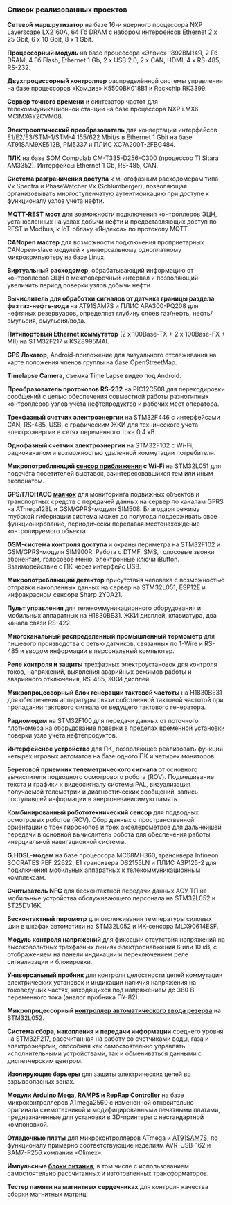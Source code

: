 ### Список реализованных проектов

**Сетевой маршрутизатор** на базе 16-и ядерного процессора NXP Layerscape LX2160A, 64 Гб DRAM с набором интерфейсов Ethernet 2 х 25 Gbit, 6 х 10 Gbit, 8 х 1 Gbit.

**Процессорный модуль** на базе процессора «Элвис» 1892ВМ14Я, 2 Гб DRAM, 4 Гб Flash, Ethernet 1 Gb, 2 х USB 2.0, 2 x CAN, HDMI, 4 x RS-485, RS-232.

**Двухпроцессорный контроллер** распределённой системы управления на базе процессоров «Комдив» К5500ВК018В1 и Rockchip RK3399.

**Сервер точного времени** и синтезатор частот для телекоммуникационной станции на базе процессора NXP i.MX6 MCIMX6Y2CVM08.

**Электрооптический преобразователь** для конвертации интерфейсов E1/E2/E3/STM-1/STM-4 155/622 Mbit/s в Ethernet 1 Gbit на базе AT91SAM9XE512B, PM5337 и ПЛИС XC7A200T-2FBG484.

**ПЛК** на базе SOM Compulab CM-T335-D256-C300 (процессор TI Sitara AM3352). Интерфейсы Ethernet 1 Gb, RS-485, CAN.

**Система разграничения доступа** к многофазным расходомерам типа Vx Spectra и PhaseWatcher Vx (Schlumberger), позволяющая организовывать многоступенчатую аутентификацию при доступе к функционалу узлов учета нефти.

**MQTT-REST мост** для возможности подключения контроллеров ЭЦН, установленных на узлах добычи нефти и предоставляющих доступ по REST и Modbus, к IoT-облаку «Яндекса» по протоколу MQTT.

**CANopen мастер** для возможности подключения проприетарных CANopen-slave модулей к универсальному одноплатному микрокомпьютеру на базе Linux.

**Виртуальный расходомер**, обрабатывающий информацию от контроллеров ЭЦН в межповерочный интервал и позволяющий увеличить период поверки узлов добычи нефти.

**Вычислитель для обработки сигналов от датчика границы раздела фаз газ-нефть-вода** на AT91SAM7S и ПЛИС APA300-PQ208 для нефтяных резервуаров, определяет глубину слоев газ/нефть, нефть/эмульсия, эмульсия/вода.

**Пятипортовый Ethernet коммутатор** (2 x 100Base-TX + 2 x 100Base-FX + MII) на STM32F217 и KSZ8995MAI.

**GPS Локатор**, Android-приложение для визуального отслеживания на карте положения членов группы на базе OpenStreetMap.

**Timelapse Camera**, съемка Time Lapse видео под Android.

**Преобразователь протоколов RS-232** на PIC12C508 для перекодировки сообщений с целью обеспечения совместной работы разнотипных контроллеров узлов учёта нефтепродуктов и рабочих мест оператора.

**Трехфазный счетчик электроэнергии** на STM32F446 с интерфейсами CAN, RS-485, USB, с графическим ЖКИ для технического учета электроэнергии в сетях переменного тока 0,4 кВ.

**Однофазный счетчик электроэнергии** на STM32F102 с Wi-Fi, радиоканалом и возможностью удаленной коммутации потребителя.

**Микропотребляющий [сенсор приближения](https://raw.githubusercontent.com/amaargiru/cv/refs/heads/master/pics/completed_projects/wi-fi-frame/wi-fi-frame-3d-pcb.png) с Wi-Fi** на STM32L051 для подсчёта посетителей выставок, заинтересовавшихся тем или иным экспонатом.

**GPS/ГЛОНАСС [маячок](https://raw.githubusercontent.com/amaargiru/cv/refs/heads/master/pics/completed_projects/gps-gsm-box/gps-gsm-box.jpg)** для мониторинга подвижных объектов и транспортных средств с передачей данных на сервер по каналам GPRS на ATmega128L и GSM/GPRS-модуля SIM508. Благодаря режиму глубокой гибернации система может до полугода поддерживать свое функционирование, периодически передавая местонахождение контролируемого объекта.

**GSM-система контроля доступа** и охраны периметра на STM32F102 и GSM/GPRS-модуля SIM900R. Работа с DTMF, SMS, голосовые звонки абонентам, голосовое меню, электронные ключи iButton. Взаимодействие с ПК через интерфейс USB.

**Микропотребляющий детектор** присутствия человека с возможностью отправки накопленных данных на сервер на STM32L051, ESP12E и инфракрасном сенсоре Sharp 2Y0A21.

**Пульт управления** для телекоммуникационного оборудования и мобильных аппаратных на Н1830ВЕ31. ЖКИ дисплей, клавиатура, два канала связи RS-422.

**Многоканальный распределенный промышленный термометр** для пищевого производства с сетью датчиков, связанных по 1-Wire и RS-485 и вводом информации в персональный компьютер.

**Реле контроля и защиты** трехфазных электроустановок для контроля токов, напряжений, выявления аварийных режимов работы и аварийного отключения, RS-485, ЖКИ дисплей.

**Микропроцессорный блок генерации тактовой частоты** на Н1830ВЕ31 для обеспечения аппаратуры связи собственной тактовой частотой при пропадании тактового сигнала от ведущего тактового генератора.

**Радиомодем** на STM32F100 для передачи данных от поточного плотномера на оборудование поверки в пределах временной установки поверки узла учета нефтепродуктов.

**Интерфейсное устройство** для ПК, позволяющее реализовать функции четырех игровых автоматов на базе одного ПК и четырех мониторов.

**Береговой приемник телеметрического сигнала** от основного вычислителя подводного осмотрового робота (ROV). Подмешивание текста и графики к видеосигналу системы PAL, визуализация получаемой телеметрии и диагностических сообщений, запись поступившей информации в энергонезависимую память.

**Комбинированный робототехнический сенсор** для подводных осмотровых роботов (ROV). Сбор данных о пространственной ориентации с трех гироскопов и трех акселерометров для дальнейшей передачи в основной вычислитель робота для обеспечения работы инерциальной навигационной системы.

**G.HDSL-модем** на базе процессора MC68MH360, трансивера Infineon SOCRATES PEF 22622, E1 трансивера DS2155LN и ПЛИС A3P125-2 для подключения мобильных аппаратных к телекоммуникационным комплексам.

**Считыватель NFC** для бесконтактной передачи данных АСУ ТП на мобильные устройства обслуживающего персонала на STM32L052 и ST25DV16K.

**Бесконтактный пирометр** для отслеживания температуры силовых шин в шкафах автоматики на STM32L052 и ИК-сенсора MLX90614ESF.

**Модуль контроля напряжений** для фиксации отсутствия напряжений на высоковольтных трёхфазных линиях электроснабжения 6 или 10 кВ, с отображением на панели индикации и переключением реле сигнализации и блокировки.

**Универсальный пробник** для контроля целостности цепей коммутации электрических установок и индикации наличия напряжения на токоведущих частях, находящихся под напряжением до 380 В переменного тока (аналог пробника ПУ-82).

**Микропроцессорный [контроллер автоматического ввода резерва](https://raw.githubusercontent.com/amaargiru/cv/refs/heads/master/pics/completed_projects/avr_2vt/AVR_2VT.png)** на STM32L052.

**Система сбора, накопления и передачи информации** среднего уровня на STM32F217, рассчитанная на работу со счетчиками воды, газа и электроэнергии, способная как самостоятельно управлять исполнительными устройствами, так и обмениваться данными с диспетчерским центром.

**Изолирующие барьеры** для защиты электрических цепей во взрывоопасных зонах.

**Модули [Arduino Mega](https://raw.githubusercontent.com/amaargiru/cv/refs/heads/master/pics/completed_projects/round_arduino/round_arduino_top.jpg), [RAMPS](https://raw.githubusercontent.com/amaargiru/cv/refs/heads/master/pics/completed_projects/round_ramps/ramps.jpg) и [RepRap](https://raw.githubusercontent.com/amaargiru/cv/refs/heads/master/pics/completed_projects/reprap/reprap.jpg) Controller** на базе микроконтроллеров ATmega2560 с измененной относительно оригинала схемотехникой и модифицированными печатными платами, предназначенные для установки в 3D-принтеры с нестандартной компоновкой.

**Отладочные платы** для микроконтроллеров ATmega и [AT91SAM7S](https://raw.githubusercontent.com/amaargiru/cv/refs/heads/master/pics/completed_projects/breadboard/AT91SAM7S256_Development_Board.pcb.top.png), по функционалу примерно соответствующие изделиям AVR-USB-162 и SAM7-P256 компании «Olimex».

**Импульсные [блоки питания](https://raw.githubusercontent.com/amaargiru/cv/refs/heads/master/pics/completed_projects/power_supply/switch_power_supply.jpg)**, в том числе с использованием самостоятельно рассчитанных и изготовленных трансформаторов.

**Тестер памяти на магнитных сердечниках** для контроля качества сборки магнитных матриц.
